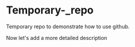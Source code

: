 # Temporary-_repo
Temporary repo to demonstrate how to use github. 

Now let's add a more detailed description
